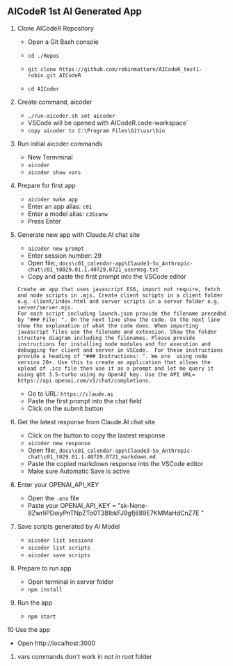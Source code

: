 

## AICodeR 1st AI Generated App

1. Clone AICodeR Repository

   - Open a Git Bash console 
    
   - `cd ./Repos`    
   - `git clone https://github.com/robinmattern/AICodeR_test1-robin.git AICodeR`    
   - `cd AICoder`   

2. Create command, aicoder

   - `./run-aicoder.sh set aicoder` 
   - VSCode will be opened with AICodeR.code-workspace`  
   - `copy aicoder to C:\Program Files\Git\usr\bin`   

3. Run initial aicoder commands
   - New Termminal
   - `aicoder`    
   - `aicoder show vars`     
   
4. Prepare for first app
   - `aicoder make app`   
   - Enter an app alias: `c01`   
   - Enter a model alias: `c35sanw`
   - Press Enter 
   
5. Generate new app with Claude.AI chat site
   - `aicoder new prompt` 
   - Enter session number: 29 
   - Open file:, `docs\c01_calendar-app\Claude3-So_Anthropic-chat\c01_t0029.01.1.40729.0721_usermsg.txt` 
   - Copy and paste the first prompt into the VSCode editor
   ```
   Create an app that uses javascript ES6, import not require, fetch and node scripts in .mjs. Create client scripts in a client folder e.g. client/index.html and server scripts in a server folder e.g. server/server.mjs.
   For each script including launch.json provide the filename preceded by "### File: ". On the next line show the code. On the next line show the explanation of what the code does. When importing javascript files use the filename and extension. Show the folder structure diagram including the filenames. Please provide instructions for installing node modules and for execution and debugging for client and server in VSCode.  For these instructions provide a heading of "### Instructions: ". We are  using node version 20+. Use this to create an application that allows the upload of .ics file then use it as a prompt and let me query it using gbt 3.5-turbo using my OpenAI key. Use the API URL= https://api.openai.com/v1/chat/completions.
   ```
   - Go to URL: `https://claude.ai`   
   - Paste the first prompt into the chat field
   - Click on the submit button 

5. Get the latest response from Claude.AI chat site
   - Click on the button to copy the lastest response
   - `aicoder new response` 
   - Open file:, `docs\c01_calendar-app\Claude3-So_Anthropic-chat\c01_t029.01.1.40729.0721_markdown.md` 
   - Paste the copied markdown response into the VSCode editor
   - Make sure Automatic Save is active 
<!-- - Save the file as, `c01_t020.06.2.40723.0727_markdown.md` --> 
   
6. Enter your OPENAI_API_KEY
   - Open the `.env` file
   - Paste your OPENAI_API_KEY = "sk-None-8ZwrIiPDoiyPnTNpZTo0T3BlbkFJ9gfj689E7KMMaHdCnZ7E " 
   
7. Save scripts generated by AI Model
   - `aicoder list sessions`  
   - `aicoder list scripts`   
   - `aicoder save scripts`  

8. Prepare to run app
   - Open terminal in server folder   
   - `npm install`

9. Run the app 
   - `npm start`

10 Use the app
   - Open http://localhost:3000



1. vars commands don't work in not in root folder 
